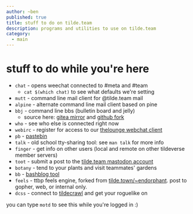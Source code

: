 ```yaml
---
author: ~ben
published: true
title: stuff to do on tilde.team
description: programs and utilities to use on tilde.team
category:
  - main
---
```


# stuff to do while you're here

- `chat` - opens weechat connected to #meta and #team
  - `cat $(which chat)` to see what defaults we're setting
- `mutt` - command line mail client for @tilde.team mail
- `alpine` - alternate command line mail client based on pine
- `bbj` - command line bbs (bulletin board and jelly)
  - source here: [gitea mirror](https://tildegit.org/bbj/bbj) and [github fork](https://github.com/bbj-dev/bbj)
- `who` - see who else is connected right now
- `webirc` - register for access to our [thelounge webchat client](https://irc.tilde.team)
- `pb` - [pastebin](https://paste.tilde.team)
- `talk` - old school tty-sharing tool: see `man talk` for more info
- `finger` - get info on other users (local and remote on other tildeverse member servers)
- `toot` - submit a post to the [tilde.team mastodon account](https://tilde.zone/@tildeteam)
- `botany` - tend to your plants and visit teammates' gardens
- `bb` - [bashblog tool](tildeblogs)
- `feels` - ttbp feels engine, forked from [tilde.town/~endorphant](https://tilde.town/~endorphant/ttbp/). post to gopher, web, or internal only.
- `dcss` - connect to [tildecrawl](https://crawl.tildeverse.org) and get your roguelike on

you can type `motd` to see this while you're logged in :)
